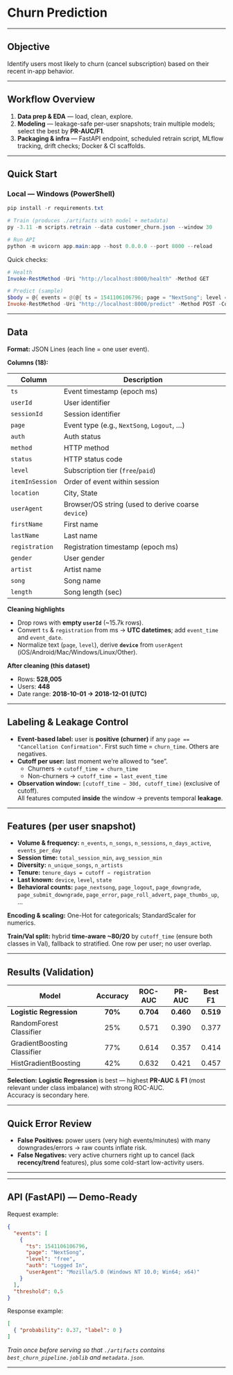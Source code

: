 # Churn Prediction 
---

## Objective
Identify users most likely to churn (cancel subscription) based on their recent in-app behavior.

---

## Workflow Overview
1) **Data prep & EDA** — load, clean, explore.  
2) **Modeling** — leakage-safe per-user snapshots; train multiple models; select the best by **PR-AUC/F1**.  
3) **Packaging & infra** — FastAPI endpoint, scheduled retrain script, MLflow tracking, drift checks; Docker & CI scaffolds.

---

## Quick Start

### Local — Windows (PowerShell)

```powershell
pip install -r requirements.txt

# Train (produces ./artifacts with model + metadata)
py -3.11 -m scripts.retrain --data customer_churn.json --window 30 

# Run API
python -m uvicorn app.main:app --host 0.0.0.0 --port 8000 --reload
```

Quick checks:

```powershell
# Health
Invoke-RestMethod -Uri "http://localhost:8000/health" -Method GET

# Predict (sample)
$body = @{ events = @(@{ ts = 1541106106796; page = "NextSong"; level = "free"; auth = "Logged In"; userAgent = "Mozilla/5.0 (Windows NT 10.0; Win64; x64)";}) } | ConvertTo-Json -Depth 5
Invoke-RestMethod -Uri "http://localhost:8000/predict" -Method POST -ContentType "application/json" -Body $body
```





---

## Data

**Format:** JSON Lines (each line = one user event).

**Columns (18):**

| Column         | Description                                           |
|----------------|-------------------------------------------------------|
| `ts`           | Event timestamp (epoch ms)                            |
| `userId`       | User identifier                                       |
| `sessionId`    | Session identifier                                    |
| `page`         | Event type (e.g., `NextSong`, `Logout`, …)            |
| `auth`         | Auth status                                           |
| `method`       | HTTP method                                           |
| `status`       | HTTP status code                                      |
| `level`        | Subscription tier (`free`/`paid`)                     |
| `itemInSession`| Order of event within session                         |
| `location`     | City, State                                           |
| `userAgent`    | Browser/OS string (used to derive coarse `device`)    |
| `firstName`    | First name                                            |
| `lastName`     | Last name                                             |
| `registration` | Registration timestamp (epoch ms)                     |
| `gender`       | User gender                                           |
| `artist`       | Artist name                                           |
| `song`         | Song name                                             |
| `length`       | Song length (sec)                                     |

**Cleaning highlights**
- Drop rows with **empty `userId`** (~15.7k rows).
- Convert `ts` & `registration` from ms → **UTC datetimes**; add `event_time` and `event_date`.
- Normalize text (`page`, `level`), derive **`device`** from `userAgent` (iOS/Android/Mac/Windows/Linux/Other).


**After cleaning (this dataset)**
- Rows: **528,005**  
- Users: **448**  
- Date range: **2018-10-01 → 2018-12-01 (UTC)**  

---

## Labeling & Leakage Control

- **Event-based label:** user is **positive (churner)** if any `page == "Cancellation Confirmation"`. First such time = `churn_time`. Others are negatives.
- **Cutoff per user:** last moment we’re allowed to “see”.
  - Churners → `cutoff_time = churn_time`
  - Non-churners → `cutoff_time = last_event_time`
- **Observation window:** `[cutoff_time − 30d, cutoff_time)` (exclusive of cutoff).  
  All features computed **inside** the window → prevents temporal **leakage**.

---

## Features (per user snapshot)

- **Volume & frequency:** `n_events`, `n_songs`, `n_sessions`, `n_days_active`, `events_per_day`
- **Session time:** `total_session_min`, `avg_session_min`
- **Diversity:** `n_unique_songs`, `n_artists`
- **Tenure:** `tenure_days = cutoff − registration`
- **Last known:** `device`, `level`, `state`
- **Behavioral counts:** `page_nextsong`, `page_logout`, `page_downgrade`, `page_submit_downgrade`, `page_error`, `page_roll_advert`, `page_thumbs_up`, …

**Encoding & scaling:** One-Hot for categoricals; StandardScaler for numerics.

**Train/Val split:** hybrid **time-aware ~80/20** by `cutoff_time` (ensure both classes in Val), fallback to stratified. One row per user; no user overlap.

---

## Results (Validation)

| Model                       | Accuracy | ROC-AUC | PR-AUC | Best F1 |
|----------------------------|:--------:|:-------:|:------:|:-------:|
| **Logistic Regression**    | **70%**  | **0.704** | **0.460** | **0.519** |
| RandomForest Classifier    | 25%      | 0.571   | 0.390  | 0.377   |
| GradientBoosting Classifier| 77%      | 0.614   | 0.357  | 0.414   |
| HistGradientBoosting       | 42%      | 0.632   | 0.421  | 0.457   |

**Selection:** **Logistic Regression** is best — highest **PR-AUC** & **F1** (most relevant under class imbalance) with strong ROC-AUC.  
Accuracy is secondary here.

---

## Quick Error Review

- **False Positives:** power users (very high events/minutes) with many downgrades/errors → raw counts inflate risk.
- **False Negatives:** very active churners right up to cancel (lack **recency/trend** features), plus some cold-start low-activity users.


---


---

## API (FastAPI) — Demo-Ready

Request example:

```json
{
  "events": [
    {
      "ts": 1541106106796,
      "page": "NextSong",
      "level": "free",
      "auth": "Logged In",
      "userAgent": "Mozilla/5.0 (Windows NT 10.0; Win64; x64)"
    }
  ],
  "threshold": 0.5
}
```

Response example:

```json
[
  { "probability": 0.37, "label": 0 }
]
```

_Train once before serving so that `./artifacts` contains `best_churn_pipeline.joblib` and `metadata.json`._

---




